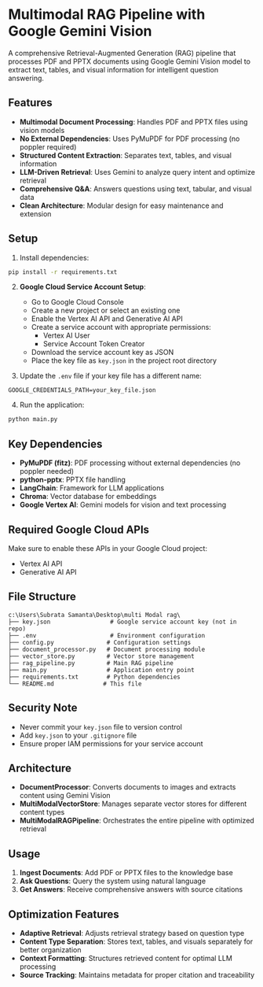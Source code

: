 # Multimodal RAG Pipeline with Google Gemini Vision

A comprehensive Retrieval-Augmented Generation (RAG) pipeline that processes PDF and PPTX documents using Google Gemini Vision model to extract text, tables, and visual information for intelligent question answering.

## Features

- **Multimodal Document Processing**: Handles PDF and PPTX files using vision models
- **No External Dependencies**: Uses PyMuPDF for PDF processing (no poppler required)
- **Structured Content Extraction**: Separates text, tables, and visual information
- **LLM-Driven Retrieval**: Uses Gemini to analyze query intent and optimize retrieval
- **Comprehensive Q&A**: Answers questions using text, tabular, and visual data
- **Clean Architecture**: Modular design for easy maintenance and extension

## Setup

1. Install dependencies:
```bash
pip install -r requirements.txt
```

2. **Google Cloud Service Account Setup**:
   - Go to Google Cloud Console
   - Create a new project or select an existing one
   - Enable the Vertex AI API and Generative AI API
   - Create a service account with appropriate permissions:
     - Vertex AI User
     - Service Account Token Creator
   - Download the service account key as JSON
   - Place the key file as `key.json` in the project root directory

3. Update the `.env` file if your key file has a different name:
```
GOOGLE_CREDENTIALS_PATH=your_key_file.json
```

4. Run the application:
```bash
python main.py
```

## Key Dependencies

- **PyMuPDF (fitz)**: PDF processing without external dependencies (no poppler needed)
- **python-pptx**: PPTX file handling
- **LangChain**: Framework for LLM applications
- **Chroma**: Vector database for embeddings
- **Google Vertex AI**: Gemini models for vision and text processing

## Required Google Cloud APIs

Make sure to enable these APIs in your Google Cloud project:
- Vertex AI API
- Generative AI API

## File Structure

```
c:\Users\Subrata Samanta\Desktop\multi Modal rag\
├── key.json                 # Google service account key (not in repo)
├── .env                     # Environment configuration
├── config.py               # Configuration settings
├── document_processor.py   # Document processing module
├── vector_store.py         # Vector store management
├── rag_pipeline.py         # Main RAG pipeline
├── main.py                 # Application entry point
├── requirements.txt        # Python dependencies
└── README.md              # This file
```

## Security Note

- Never commit your `key.json` file to version control
- Add `key.json` to your `.gitignore` file
- Ensure proper IAM permissions for your service account

## Architecture

- **DocumentProcessor**: Converts documents to images and extracts content using Gemini Vision
- **MultiModalVectorStore**: Manages separate vector stores for different content types
- **MultiModalRAGPipeline**: Orchestrates the entire pipeline with optimized retrieval

## Usage

1. **Ingest Documents**: Add PDF or PPTX files to the knowledge base
2. **Ask Questions**: Query the system using natural language
3. **Get Answers**: Receive comprehensive answers with source citations

## Optimization Features

- **Adaptive Retrieval**: Adjusts retrieval strategy based on question type
- **Content Type Separation**: Stores text, tables, and visuals separately for better organization
- **Context Formatting**: Structures retrieved content for optimal LLM processing
- **Source Tracking**: Maintains metadata for proper citation and traceability
